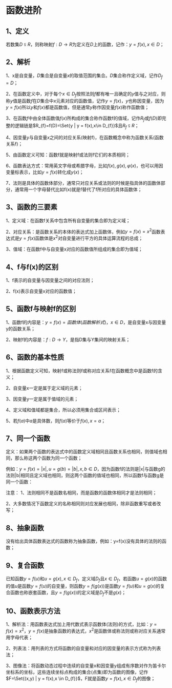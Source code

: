 # 函数进阶

## 1、定义
若数集$D\subseteqq R$，则称映射$f:D\to R$为定义在$D$上的函数，记作：$y = f(x), x\in D$；

## 2、解析
1、x是自变量，$D$集合是自变量$x$的取值范围的集合。$D$集合称作定义域，记作$D_{f} = D$；

2、在函数定义中，对于每个$x\in D_{f}$按照法则$f$都有唯一且确定的$y$值与之对应，则称$y$值是函数$f$在$D$集合中$x$元素对应的函数值，记作$y=f(x)$，$y$也称因变量，因为$y=f(x)$所以$y$和$f(x)$都是函数值，但是通常$y$称作因变量$f(x)$称作函数值；

3、在函数$f$中由全体函数值$f(x)$所构成的集合称作函数f的值域，记作$R_{f}$或$f(D)$即完整的逻辑链是$R_{f}=f(D)=\Set{y | y = f(x),x\in D_{f}}$且$R_{f}\subseteqq R$；

4、因变量$y$与自变量$x$之间的对应关系(映射f)，在函数概念中称为函数关系(函数关系f)；

5、由函数定义可知：函数f就是映射f或法则f它们的本质相同；

6、函数表达方式：常用英文字母或希腊字母，比如$f(x),g(x),\varphi(x)$，也可以用因变量标表示，比如$y=f(x)$转化成$y(x)$；

7、法则是具体的函数体部分，通常只对应关系或法则的时候是指具体的函数体部分，通常用一个字母替代比如f(x)就是f替代了f所对应的具体函数体；

## 3、函数的三要素
1、定义域：在函数f关系中包含所有自变量的集合即为定义域；

2、对应关系：是函数关系的本体的表达式加上函数体，例如$y=f(x)=x^2$函数表达式是$y=f(x)$函数体是$x^2$对自变量进行平方的具体运算流程的总成；

3、值域：在函数f中与自变量x对应的函数值所组成的集合即为值域；

## 4、f与f(x)的区别
1、f表示的自变量与因变量之间的对应法则；

2、f(x)表示自变量x对应的函数值；

## 5、函数f与映射f的区别
1、函数f的内容是：$y=f(x)=函数体(函数解析式)，x\in D$，是自变量x与因变量y的函数关系；

2、映射f的内容是：$f:D \to Y$，是指D集与Y集间的映射关系；

## 6、函数的基本性质
1、根据函数定义可知，映射f或称法则f或称对应关系f在函数概念中是函数f的含义；

2、自变量x一定是属于定义域的元素；

3、因变量y一定是属于值域的元素；

4、定义域和值域都是集合，所以必须用集合或区间表示；

5、若$f(a)$中$a$是具体数，则$f(a)$等价于$f(x),x=a$；

## 7、同一个函数
定义：如果两个函数的表达式中的函数定义域相同且函数关系也相同，则值域也相同，那么称这两个函数为同一个函数；

例如：$y=f(x)=|x|,u=g(b)=|b|, x,b\in D$，因为函数f的法则是|x|与函数g的法则|b|相同且定义域也相同，则这两个函数的值域也相同，所以函数f与函数g是同一个函数：

注意：
1、法则相同不是函数名相同，而是函数的函数体相同才是法则相同；

2、大多数情况下函数定义的名称相同则对应发展也相同，除非函数重写或者改写；

## 8、抽象函数
没有给出具体函数表达式的函数称为抽象函数，例如：y=f(x)没有具体的法则的函数；

## 9、复合函数
已知函数$y=f(u)$和$u=g(x),x\in D_{f}$，定义域$D_{f}$且$x\in D_{f}$，若函数$u=g(x)$的函数的值$u$是函数$y=f(u)$的自变量，则函数$y=f(g(x))$是函数$y=f(u)$和$u=g(x)$的复合函数也称嵌套函数，且$y=f(g(x))$的定义域是$D_{f}$不是$g(x)$；

## 10、函数表示方法
1、解析法：用函数表达式加上用代数式表示函数体(法则)的方式，比如：$y=f(x)=x^2$，$y=f(x)$是抽象函数的表达式，$x^2$是函数体或称法则或称对应关系通常用字母代表；

2、列表法：用列表的方式将函数的自变量和对应的因变量的表示方式称为列表法；

3、图像法：将函数动态过程中连续的自变量x和因变量y组成有序数对作为笛卡尔坐标系的坐标，这些连续坐标点构成的集合(点集)即为函数的图像，记作$F=\Set{(x,y) | y = f(x),x \in D_{f}}$，F就是函数$y = f(x),x \in D_{f}$的图像；
